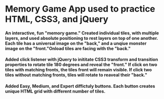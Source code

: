 # Memory Game App used to practice HTML, CSS3, and jQuery
#### An interactive, fun "memory game." Created individual tiles, with multiple layers, and used absolute positioning to rest layers on top of one another. Each tile has a universal image on the "back," and a unqiue monster image on the "front."Onload tiles are facing with the "back."
####  Added click listener with jQuery to inititate CSS3 transform and transition properties to rotate tile 180 degrees and reveal the "front." If click on two tiles with matching fronts, the tiles front will remain visible. If click two tiles without matching fronts, tiles will rotate to reaveal their "back."
#### Added Easy, Medium, and Expert diffictuly buttons. Each button creates unique HTML grid with different number of tiles.
